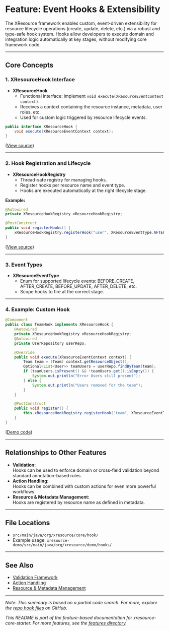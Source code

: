 # Feature: Event Hooks & Extensibility

The XResource framework enables custom, event-driven extensibility for resource lifecycle operations (create, update, delete, etc.) via a robust and type-safe hook system. Hooks allow developers to execute domain and integration logic automatically at key stages, without modifying core framework code.

---

## Core Concepts

### 1. XResourceHook Interface

- **XResourceHook**
  - Functional interface: implement `void execute(XResourceEventContext context)`.
  - Receives a context containing the resource instance, metadata, user roles, etc.
  - Used for custom logic triggered by resource lifecycle events.

```java
public interface XResourceHook {
    void execute(XResourceEventContext context);
}
```
([View source](https://github.com/soumyaprasadrana/xresource/blob/82b4120127e4e4edf7947bc6c0acca16c48894db/xresource-core-starter/src/main/java/org/xresource/core/hook/XResourceHook.java#L1-L28))

---

### 2. Hook Registration and Lifecycle

- **XResourceHookRegistry**
  - Thread-safe registry for managing hooks.
  - Register hooks per resource name and event type.
  - Hooks are executed automatically at the right lifecycle stage.

**Example:**
```java
@Autowired
private XResourceHookRegistry xResourceHookRegistry;

@PostConstruct
public void registerHooks() {
    xResourceHookRegistry.registerHook("user", XResourceEventType.AFTER_CREATE, new UserCreateHook());
}
```
([View source](https://github.com/soumyaprasadrana/xresource/blob/82b4120127e4e4edf7947bc6c0acca16c48894db/xresource-core-starter/src/main/java/org/xresource/core/hook/XResourceHookRegistry.java#L1-L64))

---

### 3. Event Types

- **XResourceEventType**
  - Enum for supported lifecycle events: BEFORE_CREATE, AFTER_CREATE, BEFORE_UPDATE, AFTER_DELETE, etc.
  - Scope hooks to fire at the correct stage.

---

### 4. Example: Custom Hook

```java
@Component
public class TeamHook implements XResourceHook {
    @Autowired
    private XResourceHookRegistry xResourceHookRegistry;
    @Autowired
    private UserRepository userRepo;

    @Override
    public void execute(XResourceEventContext context) {
        Team team = (Team) context.getResourceObject();
        Optional<List<User>> teamUsers = userRepo.findByTeam(team);
        if (teamUsers.isPresent() && !teamUsers.get().isEmpty()) {
            System.out.println("Error Users still present");
        } else {
            System.out.println("Users removed for the team");
        }
    }

    @PostConstruct
    public void register() {
        this.xResourceHookRegistry.registerHook("team", XResourceEventType.AFTER_DELETE, this);
    }
}
```
([Demo code](https://github.com/soumyaprasadrana/xresource/blob/82b4120127e4e4edf7947bc6c0acca16c48894db/xresource-demo/src/main/java/org/xresource/demo/hooks/TeamHook.java#L1-L46))

---

## Relationships to Other Features

- **Validation:**  
  Hooks can be used to enforce domain or cross-field validation beyond standard annotation-based rules.
- **Action Handling:**  
  Hooks can be combined with custom actions for even more powerful workflows.
- **Resource & Metadata Management:**  
  Hooks are registered by resource name as defined in metadata.

---

## File Locations

- `src/main/java/org/xresource/core/hook/`
- Example usage: `xresource-demo/src/main/java/org/xresource/demo/hooks/`

---

## See Also

- [Validation Framework](../validation/README.md)
- [Action Handling](../action-handling/README.md)
- [Resource & Metadata Management](../resource-metadata/README.md)

---

_Note: This summary is based on a partial code search. For more, explore the [repo hook files](https://github.com/soumyaprasadrana/xresource/search?q=hook) on GitHub._

_This README is part of the feature-based documentation for xresource-core-starter. For more features, see the [features directory](../)._